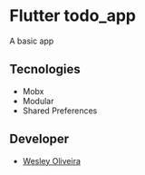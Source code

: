 # Flutter todo_app

A basic app

## Tecnologies

* Mobx
* Modular
* Shared Preferences

## Developer

- [Wesley Oliveira](https://github.com/wesleybruno)
